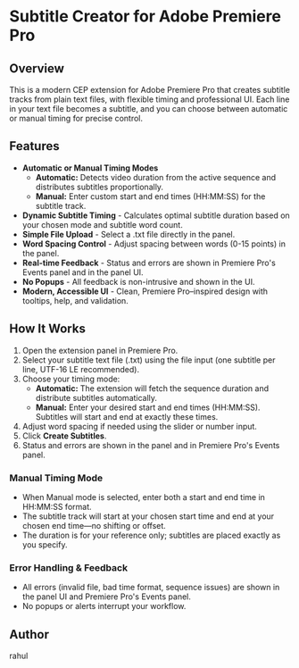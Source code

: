 # Subtitle Creator for Adobe Premiere Pro

## Overview

This is a modern CEP extension for Adobe Premiere Pro that creates subtitle tracks from plain text files, with flexible timing and professional UI. Each line in your text file becomes a subtitle, and you can choose between automatic or manual timing for precise control.

## Features

- **Automatic or Manual Timing Modes**
  - **Automatic:** Detects video duration from the active sequence and distributes subtitles proportionally.
  - **Manual:** Enter custom start and end times (HH:MM:SS) for the subtitle track.
- **Dynamic Subtitle Timing** - Calculates optimal subtitle duration based on your chosen mode and subtitle word count.
- **Simple File Upload** - Select a .txt file directly in the panel.
- **Word Spacing Control** - Adjust spacing between words (0-15 points) in the panel.
- **Real-time Feedback** - Status and errors are shown in Premiere Pro's Events panel and in the panel UI.
- **No Popups** - All feedback is non-intrusive and shown in the UI.
- **Modern, Accessible UI** - Clean, Premiere Pro–inspired design with tooltips, help, and validation.

## How It Works

1. Open the extension panel in Premiere Pro.
2. Select your subtitle text file (.txt) using the file input (one subtitle per line, UTF-16 LE recommended).
3. Choose your timing mode:
   - **Automatic:** The extension will fetch the sequence duration and distribute subtitles automatically.
   - **Manual:** Enter your desired start and end times (HH:MM:SS). Subtitles will start and end at exactly these times.
4. Adjust word spacing if needed using the slider or number input.
5. Click **Create Subtitles**.
6. Status and errors are shown in the panel and in Premiere Pro's Events panel.

### Manual Timing Mode

- When Manual mode is selected, enter both a start and end time in HH:MM:SS format.
- The subtitle track will start at your chosen start time and end at your chosen end time—no shifting or offset.
- The duration is for your reference only; subtitles are placed exactly as you specify.

### Error Handling & Feedback

- All errors (invalid file, bad time format, sequence issues) are shown in the panel UI and Premiere Pro's Events panel.
- No popups or alerts interrupt your workflow.

## Author

rahul

